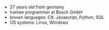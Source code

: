 - 27 years old from germany
- trainee programmer at Bosch GmbH
- known languages: C#, Javascript, Python, SQL
- OS systems: Linux, Windows

<!---
thehasselbeeeck/thehasselbeeeck is a ✨ special ✨ repository because its `README.md` (this file) appears on your GitHub profile.
You can click the Preview link to take a look at your changes.
--->
